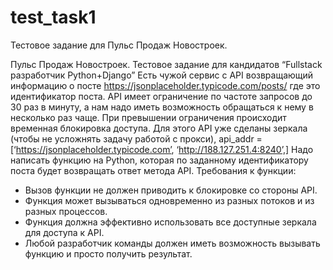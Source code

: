 # test_task1
Тестовое задание для Пульс Продаж Новостроек.


Пульс Продаж Новостроек. Тестовое задание для кандидатов “Fullstack разработчик Python+Django”
Есть чужой сервис с API возвращающий информацию о посте https://jsonplaceholder.typicode.com/posts/<id> где <id> это идентификатор поста.
API имеет ограничение по частоте запросов до 30 раз в минуту, а нам надо иметь возможность обращаться к нему в несколько раз чаще. При превышении ограничения происходит временная блокировка доступа.
Для этого API уже сделаны зеркала (чтобы не усложнять задачу работой с прокси), api_addr = [‘https://jsonplaceholder.typicode.com’, ‘http://188.127.251.4:8240’,]
Надо написать функцию на Python, которая по заданному идентификатору поста будет возвращать ответ метода API.
Требования к функции:
- Вызов функции не должен приводить к блокировке со стороны API.
- Функция может вызываться одновременно из разных потоков и из разных процессов.
- Функция должна эффективно использовать все доступные зеркала для доступа к API.
- Любой разработчик команды должен иметь возможность вызывать функцию и просто получить результат.
